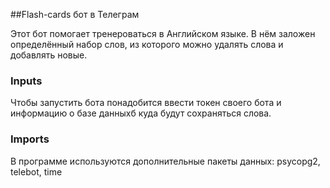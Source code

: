 ##Flash-cards бот в Телеграм

Этот бот помогает тренероваться в Английском языке. В нём
заложен определённый набор слов, из которого можно удалять
слова и добавлять новые.

### Inputs

Чтобы запустить бота понадобится ввести токен своего бота
и информацию о базе данныхб куда будут сохраняться слова. 

### Imports

В программе используются дополнительные пакеты данных: psycopg2, telebot, time
